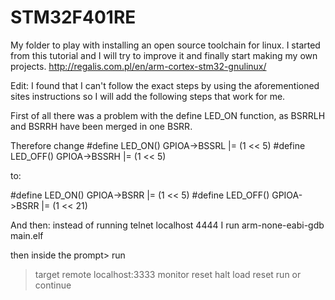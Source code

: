 # STM32F401RE
My folder to play with installing an open source toolchain for linux.
I started from this tutorial and I will try to improve it and finally start making my own projects.
http://regalis.com.pl/en/arm-cortex-stm32-gnulinux/

Edit:
I found that I can't follow the exact steps by using the aforementioned
sites instructions so I will add the following steps that work for me.

First of all there was a problem with the define LED_ON function, 
as BSRRLH and BSRRH have been merged in one BSRR.

Therefore change
#define LED_ON() GPIOA->BSSRL |= (1 << 5)
#define LED_OFF() GPIOA->BSSRH |= (1 << 5)

to:

#define LED_ON() GPIOA->BSRR |= (1 << 5)
#define LED_OFF() GPIOA->BSRR |= (1 << 21)

And then:
instead of running 
telnet localhost 4444 
I run
arm-none-eabi-gdb main.elf

then inside the prompt> run
>target remote localhost:3333
>monitor reset halt
>load reset run or continue
